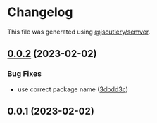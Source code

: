 # Changelog

This file was generated using [@jscutlery/semver](https://github.com/jscutlery/semver).

## [0.0.2](https://github.com/zupit-it/nx/compare/create-zupit-workspace-0.0.1...create-zupit-workspace-0.0.2) (2023-02-02)


### Bug Fixes

* use correct package name ([3dbdd3c](https://github.com/zupit-it/nx/commit/3dbdd3c8c43534a5335016879b5a7985abf08544))

## 0.0.1 (2023-02-02)
